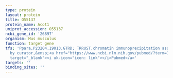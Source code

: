 ```yaml
---
type: protein
layout: protein
title: O55137
protein_name: Acot1
uniprot_accession: O55137
ncbi_gene_id: '26897'
organism: Mus musculus
function: target gene
tfs: 'Ppara,P23204,19013,GTRD; TRRUST,chromatin immunoprecipitation assay; inferred
  by curator,&ensp;<a href="https://www.ncbi.nlm.nih.gov/pubmed/?term=17485727%5Buid%5D"
  target="_blank"><i uk-icon="icon: link"></i>Pubmed</a>'
targets: ''
binding_sites: ''
---
```

